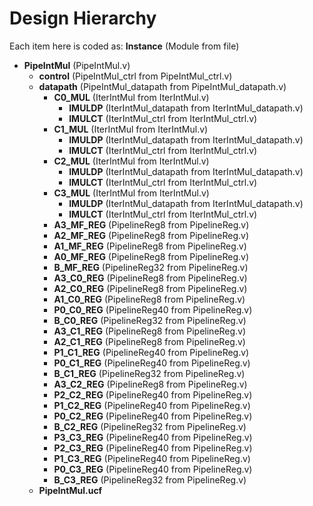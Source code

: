 # Design Hierarchy  
Each item here is coded as: __Instance__ (Module from file)  

* __PipeIntMul__ (PipeIntMul.v)
  * __control__ (PipeIntMul_ctrl from PipeIntMul_ctrl.v)
  * __datapath__ (PipeIntMul_datapath from PipeIntMul_datapath.v)
    * __C0_MUL__ (IterIntMul from IterIntMul.v)
      * __IMULDP__ (IterIntMul_datapath from IterIntMul_datapath.v)
      * __IMULCT__ (IterIntMul_ctrl from IterIntMul_ctrl.v)
    * __C1_MUL__ (IterIntMul from IterIntMul.v)
      * __IMULDP__ (IterIntMul_datapath from IterIntMul_datapath.v)
      * __IMULCT__ (IterIntMul_ctrl from IterIntMul_ctrl.v)
    * __C2_MUL__ (IterIntMul from IterIntMul.v)
      * __IMULDP__ (IterIntMul_datapath from IterIntMul_datapath.v)
      * __IMULCT__ (IterIntMul_ctrl from IterIntMul_ctrl.v)
    * __C3_MUL__ (IterIntMul from IterIntMul.v)
      * __IMULDP__ (IterIntMul_datapath from IterIntMul_datapath.v)
      * __IMULCT__ (IterIntMul_ctrl from IterIntMul_ctrl.v)
    * __A3_MF_REG__ (PipelineReg8 from PipelineReg.v)
    * __A2_MF_REG__ (PipelineReg8 from PipelineReg.v)
    * __A1_MF_REG__ (PipelineReg8 from PipelineReg.v)
    * __A0_MF_REG__ (PipelineReg8 from PipelineReg.v)
    * __B_MF_REG__ (PipelineReg32 from PipelineReg.v)
    * __A3_C0_REG__ (PipelineReg8 from PipelineReg.v)
    * __A2_C0_REG__ (PipelineReg8 from PipelineReg.v)
    * __A1_C0_REG__ (PipelineReg8 from PipelineReg.v)
    * __P0_C0_REG__ (PipelineReg40 from PipelineReg.v)
    * __B_C0_REG__ (PipelineReg32 from PipelineReg.v)
    * __A3_C1_REG__ (PipelineReg8 from PipelineReg.v)
    * __A2_C1_REG__ (PipelineReg8 from PipelineReg.v)
    * __P1_C1_REG__ (PipelineReg40 from PipelineReg.v)
    * __P0_C1_REG__ (PipelineReg40 from PipelineReg.v)
    * __B_C1_REG__ (PipelineReg32 from PipelineReg.v)
    * __A3_C2_REG__ (PipelineReg8 from PipelineReg.v)
    * __P2_C2_REG__ (PipelineReg40 from PipelineReg.v)
    * __P1_C2_REG__ (PipelineReg40 from PipelineReg.v)
    * __P0_C2_REG__ (PipelineReg40 from PipelineReg.v)
    * __B_C2_REG__ (PipelineReg32 from PipelineReg.v)
    * __P3_C3_REG__ (PipelineReg40 from PipelineReg.v)
    * __P2_C3_REG__ (PipelineReg40 from PipelineReg.v)
    * __P1_C3_REG__ (PipelineReg40 from PipelineReg.v)
    * __P0_C3_REG__ (PipelineReg40 from PipelineReg.v)
    * __B_C3_REG__ (PipelineReg32 from PipelineReg.v)
  * __PipeIntMul.ucf__
